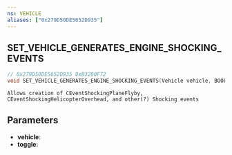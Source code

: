 ```yaml
---
ns: VEHICLE
aliases: ["0x279D50DE5652D935"]
---
```

## SET_VEHICLE_GENERATES_ENGINE_SHOCKING_EVENTS

```c
// 0x279D50DE5652D935 0xB3200F72
void SET_VEHICLE_GENERATES_ENGINE_SHOCKING_EVENTS(Vehicle vehicle, BOOL toggle);
```

```
Allows creation of CEventShockingPlaneFlyby, CEventShockingHelicopterOverhead, and other(?) Shocking events
```

## Parameters
* **vehicle**: 
* **toggle**: 

